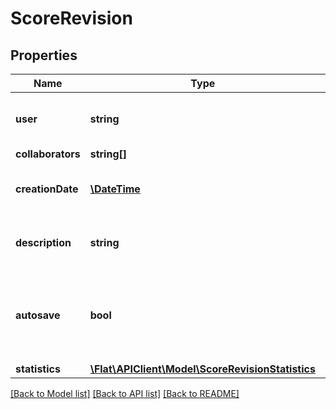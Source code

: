 # ScoreRevision

## Properties
Name | Type | Description | Notes
------------ | ------------- | ------------- | -------------
**user** | **string** | The user identifier who created the revision | [optional] 
**collaborators** | **string[]** |  | [optional] 
**creationDate** | [**\DateTime**](\DateTime.md) | The date when this revision was created | [optional] 
**description** | **string** | A description associated to the revision | [optional] 
**autosave** | **bool** | True if this revision was automatically generated by Flat and not on purpose by the user. | [optional] 
**statistics** | [**\Flat\APIClient\Model\ScoreRevisionStatistics**](ScoreRevisionStatistics.md) |  | [optional] 

[[Back to Model list]](../README.md#documentation-for-models) [[Back to API list]](../README.md#documentation-for-api-endpoints) [[Back to README]](../README.md)


